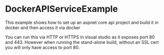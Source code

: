 # DockerAPIServiceExample
This example shows how to set up an aspnet core api project and build it in docker and then access it via docker

You can run this via HTTP or HTTPS in visual studio as it exposes port 80 and 443.  However when running the stand-alone build, without an SSL cert you will only have access to port 80.
